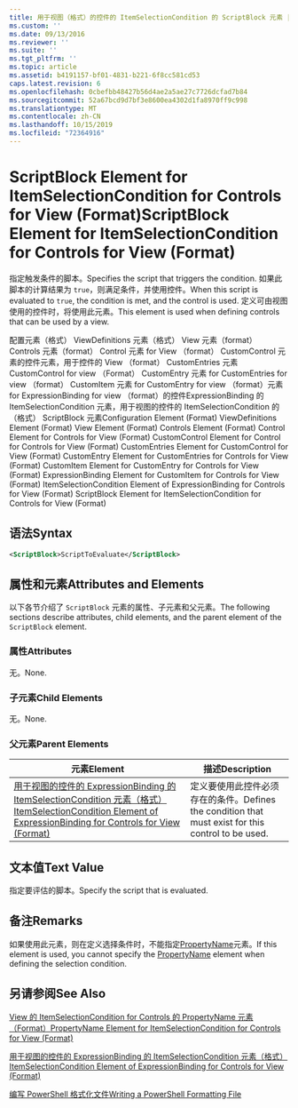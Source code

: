 ```yaml
---
title: 用于视图（格式）的控件的 ItemSelectionCondition 的 ScriptBlock 元素 |Microsoft Docs
ms.custom: ''
ms.date: 09/13/2016
ms.reviewer: ''
ms.suite: ''
ms.tgt_pltfrm: ''
ms.topic: article
ms.assetid: b4191157-bf01-4831-b221-6f8cc581cd53
caps.latest.revision: 6
ms.openlocfilehash: 0cbefbb48427b56d4ae2a5ae27c7726dcfad7b84
ms.sourcegitcommit: 52a67bcd9d7bf3e8600ea4302d1fa8970ff9c998
ms.translationtype: MT
ms.contentlocale: zh-CN
ms.lasthandoff: 10/15/2019
ms.locfileid: "72364916"
---
```

# <a name="scriptblock-element-for-itemselectioncondition-for-controls-for-view-format"></a><span data-ttu-id="e6018-102">ScriptBlock Element for ItemSelectionCondition for Controls for View (Format)</span><span class="sxs-lookup"><span data-stu-id="e6018-102">ScriptBlock Element for ItemSelectionCondition for Controls for View (Format)</span></span>

<span data-ttu-id="e6018-103">指定触发条件的脚本。</span><span class="sxs-lookup"><span data-stu-id="e6018-103">Specifies the script that triggers the condition.</span></span> <span data-ttu-id="e6018-104">如果此脚本的计算结果为 `true`，则满足条件，并使用控件。</span><span class="sxs-lookup"><span data-stu-id="e6018-104">When this script is evaluated to `true`, the condition is met, and the control is used.</span></span> <span data-ttu-id="e6018-105">定义可由视图使用的控件时，将使用此元素。</span><span class="sxs-lookup"><span data-stu-id="e6018-105">This element is used when defining controls that can be used by a view.</span></span>

<span data-ttu-id="e6018-106">配置元素（格式） ViewDefinitions 元素（格式） View 元素（format） Controls 元素（format） Control 元素 for View （format） CustomControl 元素的控件元素，用于控件的 View （format） CustomEntries 元素CustomControl for view （Format） CustomEntry 元素 for CustomEntries for view （format） CustomItem 元素 for CustomEntry for view （format）元素 for ExpressionBinding for view （format）的控件ExpressionBinding 的 ItemSelectionCondition 元素，用于视图的控件的 ItemSelectionCondition 的（格式） ScriptBlock 元素</span><span class="sxs-lookup"><span data-stu-id="e6018-106">Configuration Element (Format) ViewDefinitions Element (Format) View Element (Format) Controls Element (Format) Control Element for Controls for View (Format) CustomControl Element for Control for Controls for View (Format) CustomEntries Element for CustomControl for View (Format) CustomEntry Element for CustomEntries for Controls for View (Format) CustomItem Element for CustomEntry for Controls for View (Format) ExpressionBinding Element for CustomItem for Controls for View (Format) ItemSelectionCondition Element of ExpressionBinding for Controls for View (Format) ScriptBlock Element for ItemSelectionCondition for Controls for View (Format)</span></span>

## <a name="syntax"></a><span data-ttu-id="e6018-107">语法</span><span class="sxs-lookup"><span data-stu-id="e6018-107">Syntax</span></span>

```xml
<ScriptBlock>ScriptToEvaluate</ScriptBlock>
```

## <a name="attributes-and-elements"></a><span data-ttu-id="e6018-108">属性和元素</span><span class="sxs-lookup"><span data-stu-id="e6018-108">Attributes and Elements</span></span>

<span data-ttu-id="e6018-109">以下各节介绍了 `ScriptBlock` 元素的属性、子元素和父元素。</span><span class="sxs-lookup"><span data-stu-id="e6018-109">The following sections describe attributes, child elements, and the parent element of the `ScriptBlock` element.</span></span>

### <a name="attributes"></a><span data-ttu-id="e6018-110">属性</span><span class="sxs-lookup"><span data-stu-id="e6018-110">Attributes</span></span>

<span data-ttu-id="e6018-111">无。</span><span class="sxs-lookup"><span data-stu-id="e6018-111">None.</span></span>

### <a name="child-elements"></a><span data-ttu-id="e6018-112">子元素</span><span class="sxs-lookup"><span data-stu-id="e6018-112">Child Elements</span></span>

<span data-ttu-id="e6018-113">无。</span><span class="sxs-lookup"><span data-stu-id="e6018-113">None.</span></span>

### <a name="parent-elements"></a><span data-ttu-id="e6018-114">父元素</span><span class="sxs-lookup"><span data-stu-id="e6018-114">Parent Elements</span></span>

|<span data-ttu-id="e6018-115">元素</span><span class="sxs-lookup"><span data-stu-id="e6018-115">Element</span></span>|<span data-ttu-id="e6018-116">描述</span><span class="sxs-lookup"><span data-stu-id="e6018-116">Description</span></span>|
|-------------|-----------------|
|[<span data-ttu-id="e6018-117">用于视图的控件的 ExpressionBinding 的 ItemSelectionCondition 元素（格式）</span><span class="sxs-lookup"><span data-stu-id="e6018-117">ItemSelectionCondition Element of ExpressionBinding for Controls for View (Format)</span></span>](./itemselectioncondition-element-for-expressionbinding-for-controls-for-view-format.md)|<span data-ttu-id="e6018-118">定义要使用此控件必须存在的条件。</span><span class="sxs-lookup"><span data-stu-id="e6018-118">Defines the condition that must exist for this control to be used.</span></span>|

## <a name="text-value"></a><span data-ttu-id="e6018-119">文本值</span><span class="sxs-lookup"><span data-stu-id="e6018-119">Text Value</span></span>

<span data-ttu-id="e6018-120">指定要评估的脚本。</span><span class="sxs-lookup"><span data-stu-id="e6018-120">Specify the script that is evaluated.</span></span>

## <a name="remarks"></a><span data-ttu-id="e6018-121">备注</span><span class="sxs-lookup"><span data-stu-id="e6018-121">Remarks</span></span>

<span data-ttu-id="e6018-122">如果使用此元素，则在定义选择条件时，不能指定[PropertyName](./propertyname-element-for-itemselectioncondition-for-controls-for-view-format.md)元素。</span><span class="sxs-lookup"><span data-stu-id="e6018-122">If this element is used, you cannot specify the [PropertyName](./propertyname-element-for-itemselectioncondition-for-controls-for-view-format.md) element when defining the selection condition.</span></span>

## <a name="see-also"></a><span data-ttu-id="e6018-123">另请参阅</span><span class="sxs-lookup"><span data-stu-id="e6018-123">See Also</span></span>

[<span data-ttu-id="e6018-124">View 的 ItemSelectionCondition for Controls 的 PropertyName 元素（Format）</span><span class="sxs-lookup"><span data-stu-id="e6018-124">PropertyName Element for ItemSelectionCondition for Controls for View (Format)</span></span>](./propertyname-element-for-itemselectioncondition-for-controls-for-view-format.md)

[<span data-ttu-id="e6018-125">用于视图的控件的 ExpressionBinding 的 ItemSelectionCondition 元素（格式）</span><span class="sxs-lookup"><span data-stu-id="e6018-125">ItemSelectionCondition Element of ExpressionBinding for Controls for View (Format)</span></span>](./itemselectioncondition-element-for-expressionbinding-for-controls-for-view-format.md)

[<span data-ttu-id="e6018-126">编写 PowerShell 格式化文件</span><span class="sxs-lookup"><span data-stu-id="e6018-126">Writing a PowerShell Formatting File</span></span>](./writing-a-powershell-formatting-file.md)
